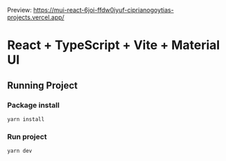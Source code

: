 Preview: https://mui-react-6joi-ffdw0iyuf-ciprianogoytias-projects.vercel.app/


# React + TypeScript + Vite + Material UI

## Running Project

### Package install
```
yarn install
```

### Run project
```
yarn dev
```

